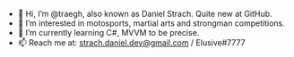 - 👋 Hi, I’m @traegh, also known as Daniel Strach. Quite new at GitHub.
- 👀 I’m interested in motosports, martial arts and strongman competitions.
- 🌱 I’m currently learning C#, MVVM to be precise.
- 📫 Reach me at:
strach.daniel.dev@gmail.com / Elusive#7777

<!---
traegh/traegh is a ✨ special ✨ repository because its `README.md` (this file) appears on your GitHub profile.
You can click the Preview link to take a look at your changes.
--->
